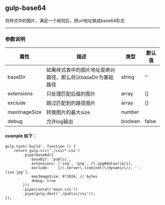 ## gulp-base64
将样式中的图片，满足一个规则后，把url地址换成base64形式
***
### 参数说明
| 属性                         | 描述     | 类型 | 默认值 |
|--------------------------------|-----------------|------|---------|
| baseDir | 如果样式表中的图片地址是绝对路径，那么将以baseDir为基础路径 | string | '' |
| extensions | 只处理匹配后缀的图片 | array | [] |
| exclude  | 跳过匹配到的路径图片 | array | [] |
| maxImageSize  | 转换图片的最大size | number |  |
| debug  | 允许log输出 | boolean | false |

#### example 如下：
```
gulp.task('build', function () {
    return gulp.src('./css/*.css')
        .pipe(base64({
            baseDir: 'public',
            extensions: ['svg', 'png', /\.jpg#datauri$/i],
            exclude:    [/\.server\.(com|net)\/dynamic\//, '--live.jpg'],
            maxImageSize: 8*1024, // bytes
            debug: true
        }))
        .pipe(concat('main.css'))
        .pipe(gulp.dest('./public/css'));
});
```